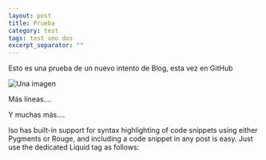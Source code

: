 ```yaml
---
layout: post
title: Prueba
category: test
tags: test uno dos
excerpt_separator: ""
---
```


Esto es una prueba de un nuevo intento de Blog, esta vez en GitHub

![Una imagen](http://mbpfernand0.files.wordpress.com/2012/10/cropped-414793_10150495391553264_1234502375_o.jpg)

Más líneas....

Y muchas más....

lso has built-in support for syntax highlighting of code snippets using either Pygments or Rouge, and including a code snippet in any post is easy. Just use the dedicated Liquid tag as follows:
